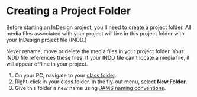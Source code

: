 # Creating a Project Folder

Before starting an InDesign project, you'll need to create a project folder. All media files associated with your project will live in this project folder with your InDesign project file (INDD.)

Never rename, move or delete the media files in your project folder. Your INDD file references these files. If your INDD file can't locate a media file, it will appear offline in your project.

1. On your PC, navigate to your [class folder](connecting-to-your-class-folder.md).
2. Right-click in your class folder. In the fly-out menu, select **New Folder**.
3. Give this folder a new name using [JAMS naming conventions](https://jjloomis.gitbooks.io/file-and-folder-management/content/file-and-folder-naming-conventions.html).
